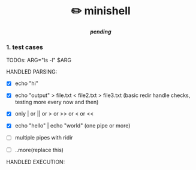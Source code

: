 <h1 align="center">
	✏️ minishell
</h1>

<p align="center">
	<b><i>pending</i></b><br>
</p>

### 1. test cases

TODOs:
ARG="ls -l"
$ARG

HANDLED PARSING:
- [x] echo "hi"
- [x] echo "output" > file.txt < file2.txt > file3.txt (basic redir handle checks, testing more every now and then)
- [x] only | or || or > or >> or < or <<
- [x] echo "hello" | echo "world" (one pipe or more)
- [ ] multiple pipes with ridir

- [ ] ..more(replace this)

HANDLED EXECUTION:

